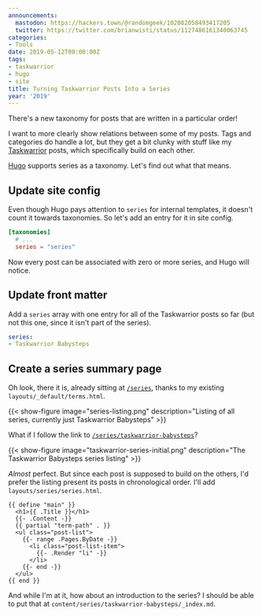 ```yaml
---
announcements:
  mastodon: https://hackers.town/@randomgeek/102082058493417205
  twitter: https://twitter.com/brianwisti/status/1127486161340063745
categories:
- Tools
date: 2019-05-12T00:00:00Z
tags:
- taskwarrior
- hugo
- site
title: Turning Taskwarrior Posts Into a Series
year: '2019'
---
```


There's a new taxonomy for posts that are written in a particular order!
<!--more-->

I want to more clearly show relations between some of my posts. Tags and
categories do handle a lot, but they get a bit clunky with stuff like my
[Taskwarrior][] posts, which specifically build on each other.

[Taskwarrior]: /tags/taskwarrior

[Hugo][] supports series as a taxonomy. Let's find out what that means.

[Hugo]: /tags/hugo

## Update site config

Even though Hugo pays attention to `series` for internal templates, it doesn't
count it towards taxonomies. So let's add an entry for it in site config.

``` toml
[taxonomies]
  # ...
  series = "series"
```

Now every post can be associated with zero or more series, and Hugo will notice.

## Update front matter

Add a `series` array with one entry for all of the
Taskwarrior posts so far (but not this one, since it isn't part of the series).

``` yaml
series:
- Taskwarrior Babysteps
```

## Create a series summary page

Oh look, there it is, already sitting at [`/series`][], thanks to my existing
`layouts/_default/terms.html`.

[`/series`]: /series

{{< show-figure
  image="series-listing.png"
  description="Listing of all series, currently just Taskwarrior Babysteps" >}}

What if I follow the link to [`/series/taskwarrior-babysteps`][]?

[`/series/taskwarrior-babysteps`]: /series/taskwarrior-babysteps

{{< show-figure
  image="taskwarrior-series-initial.png"
  description="The Taskwarrior Babysteps series listing" >}}

*Almost* perfect. But since each post is supposed to build on the others, I'd
prefer the listing present its posts in chronological order. I'll add
`layouts/series/series.html`.

``` go-html-template
{{ define "main" }}
  <h1>{{ .Title }}</h1>
  {{- .Content -}}
  {{ partial "term-path" . }}
  <ul class="post-list">
    {{- range .Pages.ByDate -}}
      <li class="post-list-item">
        {{- .Render "li" -}}
      </li>
    {{- end -}}
  </ul>
{{ end }}
```

And while I'm at it, how about an introduction to the series? I should be able
to put that at `content/series/taskwarrior-babysteps/_index.md`.

``` markdown

